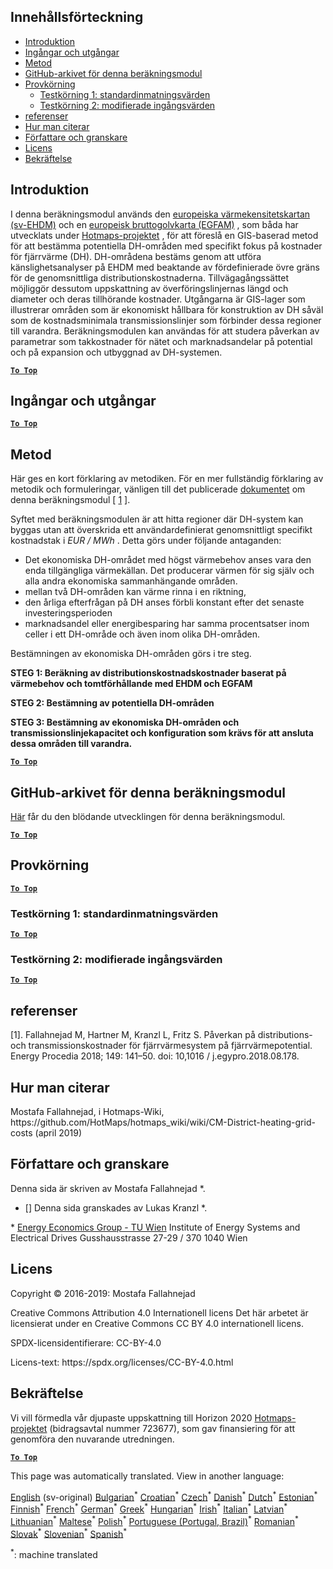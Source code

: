 <h2> Innehållsförteckning </h2><ul><li> <a href="#introduction">Introduktion</a> </li><li> <a href="#inputs-and-outputs">Ingångar och utgångar</a> </li><li> <a href="#method">Metod</a> </li><li> <a href="#GitHub-Repository-of-this-calculation-module">GitHub-arkivet för denna beräkningsmodul</a> </li><li> <a href="#sample-run">Provkörning</a> <ul><li> <a href="#test-run-1-default-input-values">Testkörning 1: standardinmatningsvärden</a> </li><li> <a href="#test-run-2-modified-input-values">Testkörning 2: modifierade ingångsvärden</a> </li></ul></li><li> <a href="#references">referenser</a> </li><li> <a href="#how-to-cite">Hur man citerar</a> </li><li> <a href="#authors-and-reviewers">Författare och granskare</a> </li><li> <a href="#license">Licens</a> </li><li> <a href="#acknowledgement">Bekräftelse</a> </li></ul><h2> Introduktion </h2><p> I denna beräkningsmodul används den <a href="https://gitlab.com/hotmaps/heat/heat_tot_curr_density">europeiska värmekensitetskartan (sv-EHDM)</a> och en <a href="https://gitlab.com/hotmaps/gfa_tot_curr_density">europeisk bruttogolvkarta (EGFAM)</a> , som båda har utvecklats under <a href="https://www.hotmaps-project.eu/">Hotmaps-projektet</a> , för att föreslå en GIS-baserad metod för att bestämma potentiella DH-områden med specifikt fokus på kostnader för fjärrvärme (DH). DH-områdena bestäms genom att utföra känslighetsanalyser på EHDM med beaktande av fördefinierade övre gräns för de genomsnittliga distributionskostnaderna. Tillvägagångssättet möjliggör dessutom uppskattning av överföringslinjernas längd och diameter och deras tillhörande kostnader. Utgångarna är GIS-lager som illustrerar områden som är ekonomiskt hållbara för konstruktion av DH såväl som de kostnadsminimala transmissionslinjer som förbinder dessa regioner till varandra. Beräkningsmodulen kan användas för att studera påverkan av parametrar som takkostnader för nätet och marknadsandelar på potential och på expansion och utbyggnad av DH-systemen. </p><p><ins> <code><strong><a href="#table-of-contents">To Top</a></strong></code> </ins> </p><h2> Ingångar och utgångar </h2><p><ins> <code><strong><a href="#table-of-contents">To Top</a></strong></code> </ins> </p><h2> Metod </h2><p> Här ges en kort förklaring av metodiken. För en mer fullständig förklaring av metodik och formuleringar, vänligen till det publicerade <a href="https://www.sciencedirect.com/science/article/pii/S1876610218304740">dokumentet</a> om denna beräkningsmodul [ <a href="#References">1</a> ]. </p><p> Syftet med beräkningsmodulen är att hitta regioner där DH-system kan byggas utan att överskrida ett användardefinierat genomsnittligt specifikt kostnadstak i <em><em>EUR / MWh</em></em> . Detta görs under följande antaganden: </p><ul><li> Det ekonomiska DH-området med högst värmebehov anses vara den enda tillgängliga värmekällan. Det producerar värmen för sig själv och alla andra ekonomiska sammanhängande områden. </li><li> mellan två DH-områden kan värme rinna i en riktning, </li><li> den årliga efterfrågan på DH anses förbli konstant efter det senaste investeringsperioden </li><li> marknadsandel eller energibesparing har samma procentsatser inom celler i ett DH-område och även inom olika DH-områden. </li></ul><p> Bestämningen av ekonomiska DH-områden görs i tre steg. </p><p> <strong>STEG 1: Beräkning av distributionskostnadskostnader baserat på värmebehov och tomtförhållande med EHDM och EGFAM</strong> </p><p> <strong>STEG 2: Bestämning av potentiella DH-områden</strong> </p><p> <strong>STEG 3: Bestämning av ekonomiska DH-områden och transmissionslinjekapacitet och konfiguration som krävs för att ansluta dessa områden till varandra.</strong> </p><p><ins> <code><strong><a href="#table-of-contents">To Top</a></strong></code> </ins> </p><h2> GitHub-arkivet för denna beräkningsmodul </h2><p> <a href="https://github.com/HotMaps/dh_economic_assessment/tree/develop">Här</a> får du den blödande utvecklingen för denna beräkningsmodul. </p><p><ins> <code><strong><a href="#table-of-contents">To Top</a></strong></code> </ins> </p><h2> Provkörning </h2><p><ins> <code><strong><a href="#table-of-contents">To Top</a></strong></code> </ins> </p><h3> Testkörning 1: standardinmatningsvärden </h3><p><ins> <code><strong><a href="#table-of-contents">To Top</a></strong></code> </ins> </p><h3> Testkörning 2: modifierade ingångsvärden </h3><p><ins> <code><strong><a href="#table-of-contents">To Top</a></strong></code> </ins> </p><h2> referenser </h2><p> [1]. Fallahnejad M, Hartner M, Kranzl L, Fritz S. Påverkan på distributions- och transmissionskostnader för fjärrvärmesystem på fjärrvärmepotential. Energy Procedia 2018; 149: 141–50. doi: 10,1016 / j.egypro.2018.08.178. </p><h2> Hur man citerar </h2><p> Mostafa Fallahnejad, i Hotmaps-Wiki, https://github.com/HotMaps/hotmaps_wiki/wiki/CM-District-heating-grid-costs (april 2019) </p><h2> Författare och granskare </h2><p> Denna sida är skriven av Mostafa Fallahnejad *. </p><ul><li> [] Denna sida granskades av Lukas Kranzl *. </li></ul><p> * <a href="https://eeg.tuwien.ac.at/">Energy Economics Group - TU Wien</a> Institute of Energy Systems and Electrical Drives Gusshausstrasse 27-29 / 370 1040 Wien </p><h2> Licens </h2><p> Copyright © 2016-2019: Mostafa Fallahnejad </p><p> Creative Commons Attribution 4.0 Internationell licens Det här arbetet är licensierat under en Creative Commons CC BY 4.0 internationell licens. </p><p> SPDX-licensidentifierare: CC-BY-4.0 </p><p> Licens-text: https://spdx.org/licenses/CC-BY-4.0.html </p><h2> Bekräftelse </h2><p> Vi vill förmedla vår djupaste uppskattning till Horizon 2020 <a href="https://www.hotmaps-project.eu">Hotmaps-projektet</a> (bidragsavtal nummer 723677), som gav finansiering för att genomföra den nuvarande utredningen. </p><p><ins> <code><strong><a href="#table-of-contents">To Top</a></strong></code> </ins> </p>

This page was automatically translated. View in another language:

[English](../en/CM-District-heating-potential-economic-assessment.md) (sv-original) [Bulgarian](../bg/CM-District-heating-potential-economic-assessment.md)<sup>\*</sup> [Croatian](../hr/CM-District-heating-potential-economic-assessment.md)<sup>\*</sup> [Czech](../cs/CM-District-heating-potential-economic-assessment.md)<sup>\*</sup> [Danish](../da/CM-District-heating-potential-economic-assessment.md)<sup>\*</sup> [Dutch](../nl/CM-District-heating-potential-economic-assessment.md)<sup>\*</sup> [Estonian](../et/CM-District-heating-potential-economic-assessment.md)<sup>\*</sup> [Finnish](../fi/CM-District-heating-potential-economic-assessment.md)<sup>\*</sup> [French](../fr/CM-District-heating-potential-economic-assessment.md)<sup>\*</sup> [German](../de/CM-District-heating-potential-economic-assessment.md)<sup>\*</sup> [Greek](../el/CM-District-heating-potential-economic-assessment.md)<sup>\*</sup> [Hungarian](../hu/CM-District-heating-potential-economic-assessment.md)<sup>\*</sup> [Irish](../ga/CM-District-heating-potential-economic-assessment.md)<sup>\*</sup> [Italian](../it/CM-District-heating-potential-economic-assessment.md)<sup>\*</sup> [Latvian](../lv/CM-District-heating-potential-economic-assessment.md)<sup>\*</sup> [Lithuanian](../lt/CM-District-heating-potential-economic-assessment.md)<sup>\*</sup> [Maltese](../mt/CM-District-heating-potential-economic-assessment.md)<sup>\*</sup> [Polish](../pl/CM-District-heating-potential-economic-assessment.md)<sup>\*</sup> [Portuguese (Portugal, Brazil)](../pt/CM-District-heating-potential-economic-assessment.md)<sup>\*</sup> [Romanian](../ro/CM-District-heating-potential-economic-assessment.md)<sup>\*</sup> [Slovak](../sk/CM-District-heating-potential-economic-assessment.md)<sup>\*</sup> [Slovenian](../sl/CM-District-heating-potential-economic-assessment.md)<sup>\*</sup> [Spanish](../es/CM-District-heating-potential-economic-assessment.md)<sup>\*</sup>  

<sup>\*</sup>: machine translated
